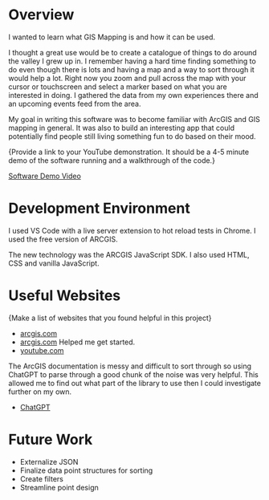 # Overview

I wanted to learn what GIS Mapping is and how it can be used.

I thought a great use would be to create a catalogue of things to do around the valley I grew up in. I remember having a hard time finding something to do even though there is lots and having a map and a way to sort through it would help a lot. Right now you zoom and pull across the map with your cursor or touchscreen and select a marker based on what you are interested in doing. I gathered the data from my own experiences there and an upcoming events feed from the area.

My goal in writing this software was to become familiar with ArcGIS and GIS mapping in general. It was also to build an interesting app that could potentially find people still living something fun to do based on their mood.

{Provide a link to your YouTube demonstration. It should be a 4-5 minute demo of the software running and a walkthrough of the code.}

[Software Demo Video](https://youtu.be/24smo_N5rd8)

# Development Environment

I used VS Code with a live server extension to hot reload tests in Chrome. I used the free version of ARCGIS.

The new technology was the ARCGIS JavaScript SDK. I also used HTML, CSS and vanilla JavaScript.

# Useful Websites

{Make a list of websites that you found helpful in this project}

- [arcgis.com](https://developers.arcgis.com/javascript/latest/api-reference/esri-Graphic.html)
- [arcgis.com](https://developers.arcgis.com/javascript/latest/)
  Helped me get started.
- [youtube.com](https://www.youtube.com/watch?v=grtAU6RlZiM)

The ArcGIS documentation is messy and difficult to sort through so using ChatGPT to parse through a good chunk of the noise was very helpful. This allowed me to find out what part of the library to use then I could investigate further on my own.

- [ChatGPT](chat.openai.com)

# Future Work

- Externalize JSON
- Finalize data point structures for sorting
- Create filters
- Streamline point design
